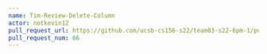 ```yaml
---
name: Tim-Review-Delete-Column
actor: notkevin12
pull_request_url: https://github.com/ucsb-cs156-s22/team03-s22-6pm-1/pull/66
pull_request_num: 66
---
```

